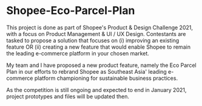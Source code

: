 # Shopee-Eco-Parcel-Plan
This project is done as part of Shopee's Product &amp; Design Challenge 2021, with a focus on Product Management & UI / UX Design. Contestants are tasked to propose a solution that focuses on (i) improving an existing feature OR (ii) creating a new feature that would enable Shopee to remain the leading e-commerce platform in your chosen market.

My team and I have proposed a new product feature, namely the Eco Parcel Plan in our efforts to rebrand Shopee as Southeast Asia' leading e-commerce platform championing for sustainable business practices. 

As the competition is still ongoing and expected to end in January 2021, project prototypes and files will be updated then. 
